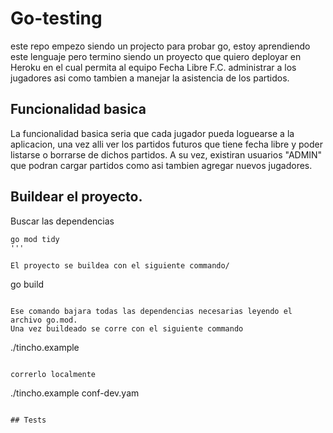 # Go-testing
este repo empezo siendo un projecto para probar go, estoy aprendiendo este lenguaje 
pero termino siendo un proyecto que quiero deployar en Heroku en el cual permita al equipo
Fecha Libre F.C. administrar a los jugadores asi como tambien a manejar la asistencia de los partidos.

## Funcionalidad basica

La funcionalidad basica seria que cada jugador pueda loguearse a la aplicacion, una vez alli
ver los partidos futuros que tiene fecha libre y poder listarse o borrarse de dichos partidos.
A su vez, existiran usuarios "ADMIN" que podran cargar partidos como asi tambien agregar nuevos jugadores.

## Buildear el proyecto.

Buscar las dependencias

```
go mod tidy
'''

El proyecto se buildea con el siguiente commando/

```
go build
```

Ese comando bajara todas las dependencias necesarias leyendo el archivo go.mod.
Una vez buildeado se corre con el siguiente commando

```
./tincho.example
```

correrlo localmente 
```
./tincho.example conf-dev.yam
```

## Tests